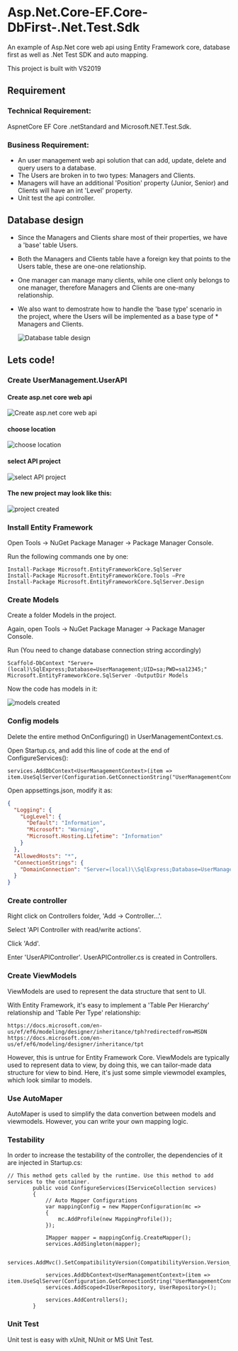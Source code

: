 # Asp.Net.Core-EF.Core-DbFirst-.Net.Test.Sdk
An example of Asp.Net core web api using Entity Framework core, database first as well as .Net Test SDK and auto mapping.

This project is built with VS2019

## Requirement
### Technical Requirement: 
AspnetCore EF Core .netStandard and Microsoft.NET.Test.Sdk.
### Business Requirement: 
* An user management web api solution that can add, update, delete and query users to a database.
* The Users are broken in to two types: Managers and Clients.
* Managers will have an additional 'Position' property (Junior, Senior) and Clients will have an int 'Level' property.
* Unit test the api controller.

## Database design
* Since the Managers and Clients share most of their properties, we have a 'base' table Users.
* Both the Managers and Clients table have a foreign key that points to the Users table, these are one-one relationship.
* One manager can manage many clients, while one client only belongs to one manager, therefore Managers and Clients are one-many  relationship.
* We also want to demostrate how to handle the 'base type' scenario in the project, where the Users will be implemented as a base type of *  Managers and Clients.
  
  ![Database table design](/images/db-diagram.PNG)

## Lets code!
### Create UserManagement.UserAPI

#### Create asp.net core web api
![Create asp.net core web api](/images/create-asp.net-core-web-application.PNG)
#### choose location
![choose location](/images/choose-location.PNG)
#### select API project
![select API project](/images/select-API-project.PNG)
#### The new project may look like this:
![project created](/images/project-created.PNG)

### Install Entity Framework
Open Tools -> NuGet Package Manager -> Package Manager Console.

Run the following commands one by one:

``` Package Manager Console Commands
Install-Package Microsoft.EntityFrameworkCore.SqlServer
Install-Package Microsoft.EntityFrameworkCore.Tools –Pre
Install-Package Microsoft.EntityFrameworkCore.SqlServer.Design
```
### Create Models
Create a folder Models in the project.

Again, open Tools -> NuGet Package Manager -> Package Manager Console.

Run (You need to change database connection string accordingly)

``` Package Manager Console Commands
Scaffold-DbContext "Server=(local)\SqlExpress;Database=UserManagement;UID=sa;PWD=sa12345;" Microsoft.EntityFrameworkCore.SqlServer -OutputDir Models
```
Now the code has models in it:

![models created](/images/models-created.PNG)

### Config models
Delete the entire method OnConfiguring() in UserManagementContext.cs.

Open Startup.cs, and add this line of code at the end of ConfigureServices():

``` Don't forget to resolve namespace reference using VS2019 code suggestion
services.AddDbContext<UserManagementContext>(item => item.UseSqlServer(Configuration.GetConnectionString("UserManagementConnection")));
```
Open appsettings.json, modify it as:

``` appsettings.json
{
  "Logging": {
    "LogLevel": {
      "Default": "Information",
      "Microsoft": "Warning",
      "Microsoft.Hosting.Lifetime": "Information"
    }
  },
  "AllowedHosts": "*",
  "ConnectionStrings": {
    "DomainConnection": "Server=(local)\\SqlExpress;Database=UserManagement;UID=sa;PWD=sa12345;"
  }
}
```
### Create controller
Right click on Controllers folder, 'Add -> Controller...'.

Select 'API Controller with read/write actions'.

Click 'Add'.

Enter 'UserAPIController'.
UserAPIController.cs is created in Controllers.

### Create ViewModels
ViewModels are used to represent the data structure that sent to UI.

With Entity Framework, it's easy to implement a 'Table Per Hierarchy' relationship and 'Table Per Type' relationship:
``` Entity Framework Implementations
https://docs.microsoft.com/en-us/ef/ef6/modeling/designer/inheritance/tph?redirectedfrom=MSDN
https://docs.microsoft.com/en-us/ef/ef6/modeling/designer/inheritance/tpt
``` 
However, this is untrue for Entity Framework Core.
ViewModels are typically used to represent data to view, by doing this, we can tailor-made data structure for view to bind.
Here, it's just some simple viewmodel examples, which look similar to models.
 
### Use AutoMaper
AutoMaper is used to simplify the data convertion between models and viewmodels.
However, you can write your own mapping logic.

### Testability
In order to increase the testability of the controller, the dependencies of it are injected in Startup.cs:
``` Inject controller dependencies
// This method gets called by the runtime. Use this method to add services to the container.
        public void ConfigureServices(IServiceCollection services)
        {
            // Auto Mapper Configurations
            var mappingConfig = new MapperConfiguration(mc =>
            {
                mc.AddProfile(new MappingProfile());
            });

            IMapper mapper = mappingConfig.CreateMapper();
            services.AddSingleton(mapper);

            services.AddMvc().SetCompatibilityVersion(CompatibilityVersion.Version_2_1);

            services.AddDbContext<UserManagementContext>(item => item.UseSqlServer(Configuration.GetConnectionString("UserManagementConnection")));
            services.AddScoped<IUserRepository, UserRepository>();
            
            services.AddControllers();
        }
``` 

### Unit Test
Unit test is easy with xUnit, NUnit or MS Unit Test.

